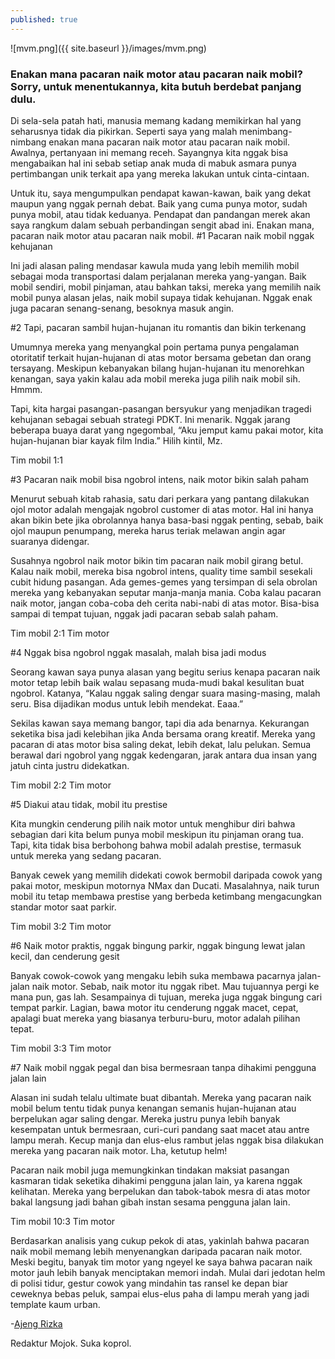 ```yaml
---
published: true
---
```

![mvm.png]({{ site.baseurl }}/images/mvm.png)

### Enakan mana pacaran naik motor atau pacaran naik mobil? Sorry, untuk menentukannya, kita butuh berdebat panjang dulu.

Di sela-sela patah hati, manusia memang kadang memikirkan hal yang seharusnya tidak dia pikirkan. Seperti saya yang malah menimbang-nimbang enakan mana pacaran naik motor atau pacaran naik mobil. Awalnya, pertanyaan ini memang receh. Sayangnya kita nggak bisa mengabaikan hal ini sebab setiap anak muda di mabuk asmara punya pertimbangan unik terkait apa yang mereka lakukan untuk cinta-cintaan.

Untuk itu, saya mengumpulkan pendapat kawan-kawan, baik yang dekat maupun yang nggak pernah debat. Baik yang cuma punya motor, sudah punya mobil, atau tidak keduanya. Pendapat dan pandangan merek akan saya rangkum dalam sebuah perbandingan sengit abad ini. Enakan mana, pacaran naik motor atau pacaran naik mobil.
#1 Pacaran naik mobil nggak kehujanan

Ini jadi alasan paling mendasar kawula muda yang lebih memilih mobil sebagai moda transportasi dalam perjalanan mereka yang-yangan. Baik mobil sendiri, mobil pinjaman, atau bahkan taksi, mereka yang memilih naik mobil punya alasan jelas, naik mobil supaya tidak kehujanan. Nggak enak juga pacaran senang-senang, besoknya masuk angin.

#2 Tapi, pacaran sambil hujan-hujanan itu romantis dan bikin terkenang

Umumnya mereka yang menyangkal poin pertama punya pengalaman otoritatif terkait hujan-hujanan di atas motor bersama gebetan dan orang tersayang. Meskipun kebanyakan bilang hujan-hujanan itu menorehkan kenangan, saya yakin kalau ada mobil mereka juga pilih naik mobil sih. Hmmm.

Tapi, kita hargai pasangan-pasangan bersyukur yang menjadikan tragedi kehujanan sebagai sebuah strategi PDKT. Ini menarik. Nggak jarang beberapa buaya darat yang ngegombal, “Aku jemput kamu pakai motor, kita hujan-hujanan biar kayak film India.” Hilih kintil, Mz.

Tim mobil 1:1

#3 Pacaran naik mobil bisa ngobrol intens, naik motor bikin salah paham

Menurut sebuah kitab rahasia, satu dari perkara yang pantang dilakukan ojol motor adalah mengajak ngobrol customer di atas motor. Hal ini hanya akan bikin bete jika obrolannya hanya basa-basi nggak penting, sebab, baik ojol maupun penumpang, mereka harus teriak melawan angin agar suaranya didengar.

Susahnya ngobrol naik motor bikin tim pacaran naik mobil girang betul. Kalau naik mobil, mereka bisa ngobrol intens, quality time sambil sesekali cubit hidung pasangan. Ada gemes-gemes yang tersimpan di sela obrolan mereka yang kebanyakan seputar manja-manja mania. Coba kalau pacaran naik motor, jangan coba-coba deh cerita nabi-nabi di atas motor. Bisa-bisa sampai di tempat tujuan, nggak jadi pacaran sebab salah paham.

Tim mobil 2:1 Tim motor

#4 Nggak bisa ngobrol nggak masalah, malah bisa jadi modus

Seorang kawan saya punya alasan yang begitu serius kenapa pacaran naik motor tetap lebih baik walau sepasang muda-mudi bakal kesulitan buat ngobrol. Katanya, “Kalau nggak saling dengar suara masing-masing, malah seru. Bisa dijadikan modus untuk lebih mendekat. Eaaa.” 

Sekilas kawan saya memang bangor, tapi dia ada benarnya. Kekurangan seketika bisa jadi kelebihan jika Anda bersama orang kreatif. Mereka yang pacaran di atas motor bisa saling dekat, lebih dekat, lalu pelukan. Semua berawal dari ngobrol yang nggak kedengaran, jarak antara dua insan yang jatuh cinta justru didekatkan.

Tim mobil 2:2 Tim motor

#5 Diakui atau tidak, mobil itu prestise

Kita mungkin cenderung pilih naik motor untuk menghibur diri bahwa sebagian dari kita belum punya mobil meskipun itu pinjaman orang tua. Tapi, kita tidak bisa berbohong bahwa mobil adalah prestise, termasuk untuk mereka yang sedang pacaran.

Banyak cewek yang memilih didekati cowok bermobil daripada cowok yang pakai motor, meskipun motornya NMax dan Ducati. Masalahnya, naik turun mobil itu tetap membawa prestise yang berbeda ketimbang mengacungkan standar motor saat parkir.

Tim mobil 3:2 Tim motor

#6 Naik motor praktis, nggak bingung parkir, nggak bingung lewat jalan kecil, dan cenderung gesit

Banyak cowok-cowok yang mengaku lebih suka membawa pacarnya jalan-jalan naik motor. Sebab, naik motor itu nggak ribet. Mau tujuannya pergi ke mana pun, gas lah. Sesampainya di tujuan, mereka juga nggak bingung cari tempat parkir. Lagian, bawa motor itu cenderung nggak macet, cepat, apalagi buat mereka yang biasanya terburu-buru, motor adalah pilihan tepat.

Tim mobil 3:3 Tim motor

#7 Naik mobil nggak pegal dan bisa bermesraan tanpa dihakimi pengguna jalan lain

Alasan ini sudah telalu ultimate buat dibantah. Mereka yang pacaran naik mobil belum tentu tidak punya kenangan semanis hujan-hujanan atau berpelukan agar saling dengar. Mereka justru punya lebih banyak kesempatan untuk bermesraan, curi-curi pandang saat macet atau antre lampu merah. Kecup manja dan elus-elus rambut jelas nggak bisa dilakukan mereka yang pacaran naik motor. Lha, ketutup helm!

Pacaran naik mobil juga memungkinkan tindakan maksiat pasangan kasmaran tidak seketika dihakimi pengguna jalan lain, ya karena nggak kelihatan. Mereka yang berpelukan dan tabok-tabok mesra di atas motor bakal langsung jadi bahan gibah instan sesama pengguna jalan lain. 

Tim mobil 10:3 Tim motor

Berdasarkan analisis yang cukup pekok di atas, yakinlah bahwa pacaran naik mobil memang lebih menyenangkan daripada pacaran naik motor. Meski begitu, banyak tim motor yang ngeyel ke saya bahwa pacaran naik motor jauh lebih banyak menciptakan memori indah. Mulai dari jedotan helm di polisi tidur, gestur cowok yang mindahin tas ransel ke depan biar ceweknya bebas peluk, sampai elus-elus paha di lampu merah yang jadi template kaum urban.

-[Ajeng Rizka](mojok.co)


Redaktur Mojok. Suka koprol.
